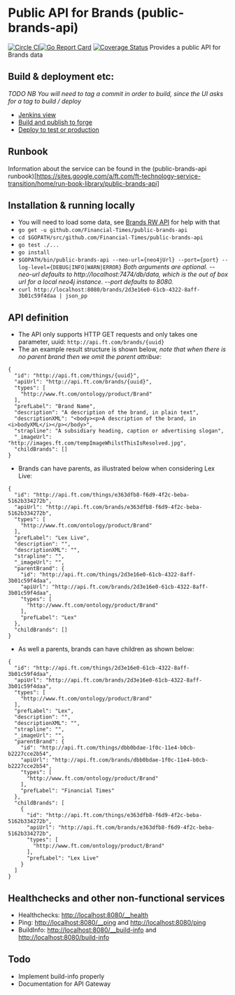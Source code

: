 # Public API for Brands (public-brands-api)
[![Circle CI](https://circleci.com/gh/Financial-Times/public-brands-api.svg?style=shield)](https://circleci.com/gh/Financial-Times/public-brands-api)[![Go Report Card](https://goreportcard.com/badge/github.com/Financial-Times/public-brands-api)](https://goreportcard.com/report/github.com/Financial-Times/public-brands-api) [![Coverage Status](https://coveralls.io/repos/github/Financial-Times/public-brands-api/badge.svg)](https://coveralls.io/github/Financial-Times/public-brands-api)
Provides a public API for Brands data

## Build & deployment etc:
*TODO*
_NB You will need to tag a commit in order to build, since the UI asks for a tag to build / deploy_
* [Jenkins view](http://ftjen10085-lvpr-uk-p:8181/view/public-brands-api)
* [Build and publish to forge](http://ftjen10085-lvpr-uk-p:8181/job/public-brands-api-build)
* [Deploy to test or production](http://ftjen10085-lvpr-uk-p:8181/job/public-brands-api-deploy)

## Runbook
Information about the service can be found in the (public-brands-api runbook)[https://sites.google.com/a/ft.com/ft-technology-service-transition/home/run-book-library/public-brands-api]

## Installation & running locally
* You will need to load some data, see [Brands RW API](https://github.com/Financial-Times/brands-rw-neo4j) for help with that
* `go get -u github.com/Financial-Times/public-brands-api`
* `cd $GOPATH/src/github.com/Financial-Times/public-brands-api`
* `go test ./...`
* `go install`
* `$GOPATH/bin/public-brands-api --neo-url={neo4jUrl} --port={port} --log-level={DEBUG|INFO|WARN|ERROR}`
_Both arguments are optional.
--neo-url defaults to http://localhost:7474/db/data, which is the out of box url for a local neo4j instance.
--port defaults to 8080._
* `curl http://localhost:8080/brands/2d3e16e0-61cb-4322-8aff-3b01c59f4daa | json_pp`


## API definition
* The API only supports HTTP GET requests and only takes one parameter, uuid:
  `http://api.ft.com/brands/{uuid}`
* The an example result structure is shown below, _note that when there is no parent brand then we omit the parent attribue_:

```
{
  "id": "http://api.ft.com/things/{uuid}",
  "apiUrl": "http://api.ft.com/brands/{uuid}",
  "types": [
    "http://www.ft.com/ontology/product/Brand"
  ],
  "prefLabel": "Brand Name",
  "description": "A description of the brand, in plain text",
  "descriptionXML": "<body><p>A description of the brand, in <i>bodyXML</i></p></body>",
  "strapline": "A subsidiary heading, caption or advertising slogan",
  "_imageUrl": "http://images.ft.com/tempImageWhilstThisIsResolved.jpg",
  "childBrands": []
}
```

* Brands can have parents, as illustrated below when considering Lex Live:

```
{
  "id": "http://api.ft.com/things/e363dfb8-f6d9-4f2c-beba-5162b334272b",
  "apiUrl": "http://api.ft.com/brands/e363dfb8-f6d9-4f2c-beba-5162b334272b",
  "types": [
    "http://www.ft.com/ontology/product/Brand"
  ],
  "prefLabel": "Lex Live",
  "description": "",
  "descriptionXML": "",
  "strapline": "",
  "_imageUrl": "",
  "parentBrand": {
    "id": "http://api.ft.com/things/2d3e16e0-61cb-4322-8aff-3b01c59f4daa",
    "apiUrl": "http://api.ft.com/brands/2d3e16e0-61cb-4322-8aff-3b01c59f4daa",
    "types": [
      "http://www.ft.com/ontology/product/Brand"
    ],
    "prefLabel": "Lex"
  },
  "childBrands": []
}
```

* As well a parents, brands can have children as shown below:

```
{
  "id": "http://api.ft.com/things/2d3e16e0-61cb-4322-8aff-3b01c59f4daa",
  "apiUrl": "http://api.ft.com/brands/2d3e16e0-61cb-4322-8aff-3b01c59f4daa",
  "types": [
    "http://www.ft.com/ontology/product/Brand"
  ],
  "prefLabel": "Lex",
  "description": "",
  "descriptionXML": "",
  "strapline": "",
  "_imageUrl": "",
  "parentBrand": {
    "id": "http://api.ft.com/things/dbb0bdae-1f0c-11e4-b0cb-b2227cce2b54",
    "apiUrl": "http://api.ft.com/brands/dbb0bdae-1f0c-11e4-b0cb-b2227cce2b54",
    "types": [
      "http://www.ft.com/ontology/product/Brand"
    ],
    "prefLabel": "Financial Times"
  },
  "childBrands": [
    {
      "id": "http://api.ft.com/things/e363dfb8-f6d9-4f2c-beba-5162b334272b",
      "apiUrl": "http://api.ft.com/brands/e363dfb8-f6d9-4f2c-beba-5162b334272b",
      "types": [
        "http://www.ft.com/ontology/product/Brand"
      ],
      "prefLabel": "Lex Live"
    }
  ]
}
```

## Healthchecks and other non-functional services
* Healthchecks: [http://localhost:8080/__health](http://localhost:8080/__health)
* Ping: [http://localhost:8080/__ping](http://localhost:8080/__ping) and [http://localhost:8080/ping](http://localhost:8080/ping)
* BuildInfo: [http://localhost:8080/__build-info](http://localhost:8080/__build-info) and [http://localhost:8080/build-info](http://localhost:8080/build-info)

## Todo
* Implement build-info properly
* Documentation for API Gateway
